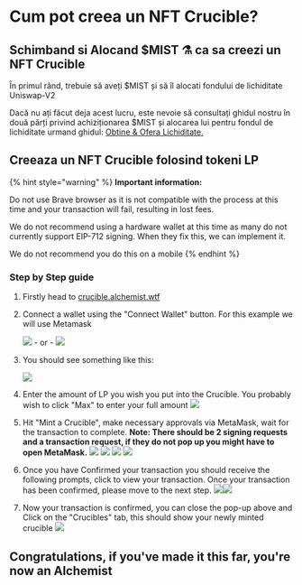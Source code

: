 # Cum pot creea un NFT Crucible?

## Schimband si Alocand $MIST ⚗️ ca sa creezi un NFT Crucible

În primul rând, trebuie să aveți $MIST și să îl alocati fondului de lichiditate Uniswap-V2 

Dacă nu ați făcut deja acest lucru, este nevoie să consultați ghidul nostru în două părți privind achiziționarea $MIST și alocarea lui pentru fondul de lichiditate urmand ghidul: [Obtine & Ofera Lichiditate.](../../acquiring-and-subscribing.md)

## Creeaza un NFT Crucible folosind tokeni LP

{% hint style="warning" %}
**Important information:** 

Do not use Brave browser as it is not compatible with the process at this time and your transaction will fail, resulting in lost fees. 

We do not recommend using a hardware wallet at this time as many do not currently support EIP-712 signing. When they fix this, we can implement it.

We do not recommend you do this on a mobile
{% endhint %}

### Step by Step guide

1. Firstly head to [crucible.alchemist.wtf](https://crucible.alchemist.wtf/)
2. Connect a wallet using the "Connect Wallet" button. For this example we will use Metamask

   ![](../../.gitbook/assets/screenshot-2021-05-07-at-12.48.31.png) - or - ![](../../.gitbook/assets/screenshot-2021-05-07-at-12.48.38.png) 

3. You should see something like this:

    ![](../../.gitbook/assets/screenshot-2021-05-07-at-12.49.57.png) 

4. Enter the amount of LP you wish you put into the Crucible. You probably wish to click "Max" to enter your full amount  ![](../../.gitbook/assets/screenshot-2021-05-07-at-12.50.01.png)  
5. Hit "Mint a Crucible", make necessary approvals via MetaMask, wait for the transaction to complete. **Note: There should be 2 signing requests and a transaction request, if they do not pop up you might have to open MetaMask.**  ![](../../.gitbook/assets/screenshot-2021-05-07-at-12.50.05.png)  ![](../../.gitbook/assets/screenshot-2021-05-07-at-12.50.16.png) ![](../../.gitbook/assets/screenshot-2021-05-07-at-12.50.20.png) ![](../../.gitbook/assets/screenshot-2021-05-07-at-12.50.28.png) 
6. Once you have Confirmed your transaction you should receive the following prompts, click to view your transaction. Once your transaction has been confirmed, please move to the next step. ![](../../.gitbook/assets/screenshot-2021-05-07-at-13.12.02.png)![](../../.gitbook/assets/screenshot-2021-05-07-at-13.24.50.png) 
7. Now your transaction is confirmed, you can close the pop-up above and Click on the "Crucibles" tab, this should show your newly minted crucible  ![](../../.gitbook/assets/screenshot-2021-05-07-at-13.01.22.png) 

## **Congratulations, if you've made it this far, you're now an Alchemist**

